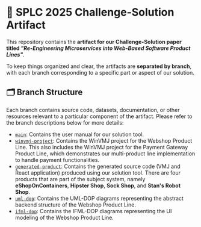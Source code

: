 # 📄 SPLC 2025 Challenge-Solution Artifact

This repository contains the **artifact for our Challenge-Solution paper titled _"Re-Engineering Microservices into Web-Based Software Product Lines"_**.

To keep things organized and clear, the artifacts are **separated by branch**, with each branch corresponding to a specific part or aspect of our solution.

## 🗂️ Branch Structure

Each branch contains source code, datasets, documentation, or other resources relevant to a particular component of the artifact. Please refer to the branch descriptions below for more details:

- [`main`](https://github.com/rse-group/challenge-sol-webshop/tree/main): Contains the user manual for our solution tool.
- [`winvmj-project`](https://github.com/rse-group/challenge-sol-webshop/tree/winvmj-project): Contains the WinVMJ project for the Webshop Product Line. This also includes the WinVMJ project for the Payment Gateway Product Line, which demonstrates our multi-product line implementation to handle payment functionalities.
- [`generated-product`](https://github.com/rse-group/challenge-sol-webshop/tree/generated-product): Contains the generated source code (VMJ and React application) produced using our solution tool. There are four products that are part of the subject system, namely **eShopOnContainers**, **Hipster Shop**, **Sock Shop**, and **Stan's Robot Shop**.
- [`uml-dop`](https://github.com/rse-group/challenge-sol-webshop/tree/uml-dop): Contains the UML-DOP diagrams representing the abstract backend structure of the Webshop Product Line.
- [`ifml-dop`](https://github.com/rse-group/challenge-sol-webshop/tree/ifml-dop): Contains the IFML-DOP diagrams representing the UI modeling of the Webshop Product Line.

